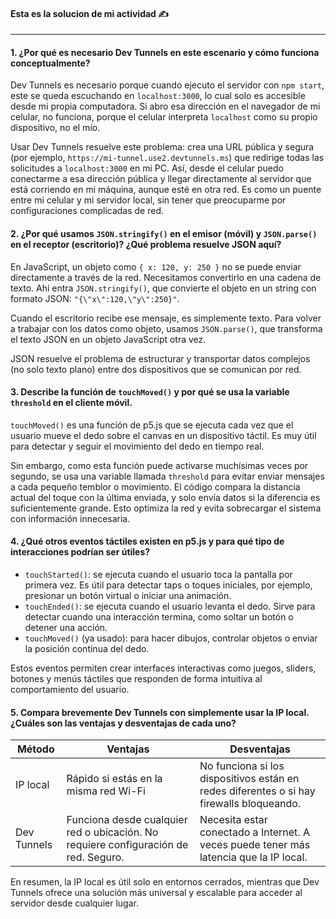 
#### Esta es la solucion de mi actividad ✍️
---

#### **1. ¿Por qué es necesario Dev Tunnels en este escenario y cómo funciona conceptualmente?**
Dev Tunnels es necesario porque cuando ejecuto el servidor con `npm start`, este se queda escuchando en `localhost:3000`, lo cual solo es accesible desde mi propia computadora. Si abro esa dirección en el navegador de mi celular, no funciona, porque el celular interpreta `localhost` como su propio dispositivo, no el mío.

Usar Dev Tunnels resuelve este problema: crea una URL pública y segura (por ejemplo, `https://mi-tunnel.use2.devtunnels.ms`) que redirige todas las solicitudes a `localhost:3000` en mi PC. Así, desde el celular puedo conectarme a esa dirección pública y llegar directamente al servidor que está corriendo en mi máquina, aunque esté en otra red. Es como un puente entre mi celular y mi servidor local, sin tener que preocuparme por configuraciones complicadas de red.

#### **2. ¿Por qué usamos `JSON.stringify()` en el emisor (móvil) y `JSON.parse()` en el receptor (escritorio)? ¿Qué problema resuelve JSON aquí?**
En JavaScript, un objeto como `{ x: 120, y: 250 }` no se puede enviar directamente a través de la red. Necesitamos convertirlo en una cadena de texto. Ahí entra `JSON.stringify()`, que convierte el objeto en un string con formato JSON: `"{\"x\":120,\"y\":250}"`.

Cuando el escritorio recibe ese mensaje, es simplemente texto. Para volver a trabajar con los datos como objeto, usamos `JSON.parse()`, que transforma el texto JSON en un objeto JavaScript otra vez.

JSON resuelve el problema de estructurar y transportar datos complejos (no solo texto plano) entre dos dispositivos que se comunican por red.

#### **3. Describe la función de `touchMoved()` y por qué se usa la variable `threshold` en el cliente móvil.**
`touchMoved()` es una función de p5.js que se ejecuta cada vez que el usuario mueve el dedo sobre el canvas en un dispositivo táctil. Es muy útil para detectar y seguir el movimiento del dedo en tiempo real.

Sin embargo, como esta función puede activarse muchísimas veces por segundo, se usa una variable llamada `threshold` para evitar enviar mensajes a cada pequeño temblor o movimiento. El código compara la distancia actual del toque con la última enviada, y solo envía datos si la diferencia es suficientemente grande. Esto optimiza la red y evita sobrecargar el sistema con información innecesaria.

#### **4. ¿Qué otros eventos táctiles existen en p5.js y para qué tipo de interacciones podrían ser útiles?**
- `touchStarted()`: se ejecuta cuando el usuario toca la pantalla por primera vez. Es útil para detectar taps o toques iniciales, por ejemplo, presionar un botón virtual o iniciar una animación.
- `touchEnded()`: se ejecuta cuando el usuario levanta el dedo. Sirve para detectar cuando una interacción termina, como soltar un botón o detener una acción.
- `touchMoved()` (ya usado): para hacer dibujos, controlar objetos o enviar la posición continua del dedo.

Estos eventos permiten crear interfaces interactivas como juegos, sliders, botones y menús táctiles que responden de forma intuitiva al comportamiento del usuario.

#### **5. Compara brevemente Dev Tunnels con simplemente usar la IP local. ¿Cuáles son las ventajas y desventajas de cada uno?**
|Método	|Ventajas	|Desventajas|
|-------|-----------|-----------|
|IP local	|Rápido si estás en la misma red Wi-Fi	|No funciona si los dispositivos están en redes diferentes o si hay firewalls bloqueando.|
|Dev Tunnels	|Funciona desde cualquier red o ubicación. No requiere configuración de red. Seguro.	|Necesita estar conectado a Internet. A veces puede tener más latencia que la IP local.|

En resumen, la IP local es útil solo en entornos cerrados, mientras que Dev Tunnels ofrece una solución más universal y escalable para acceder al servidor desde cualquier lugar.